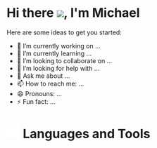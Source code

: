 <h1> Hi there <img src ="https://user-images.githubusercontent.com/79151294/164762206-b90b4e56-58ac-4d89-baf2-f9132ccabcdb.gif" width="30px" height:"30px">, I'm Michael</h1>



Here are some ideas to get you started:

- 🔭 I’m currently working on ...
- 🌱 I’m currently learning ...
- 👯 I’m looking to collaborate on ...
- 🤔 I’m looking for help with ...
- 💬 Ask me about ...
- 📫 How to reach me: ...
- 😄 Pronouns: ...
- ⚡ Fun fact: ...

<h1>
  <img
			src="https://raw.githubusercontent.com/escapingyouth/escapingyouth/main/Icons/tools.svg"
			width="30px"
			height="30px"
		/>
  Languages and Tools
<h1>
